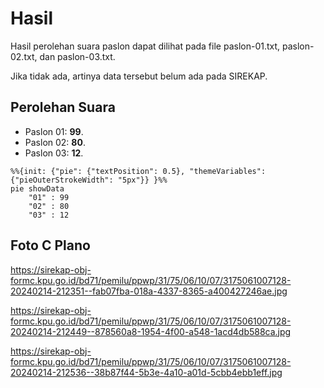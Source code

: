 # Hasil

Hasil perolehan suara paslon dapat dilihat pada file paslon-01.txt, paslon-02.txt, dan paslon-03.txt.

Jika tidak ada, artinya data tersebut belum ada pada SIREKAP.

## Perolehan Suara

 * Paslon 01: **99**.
 * Paslon 02: **80**.
 * Paslon 03: **12**.

```mermaid
%%{init: {"pie": {"textPosition": 0.5}, "themeVariables": {"pieOuterStrokeWidth": "5px"}} }%%
pie showData
    "01" : 99
    "02" : 80
    "03" : 12
```
## Foto C Plano

https://sirekap-obj-formc.kpu.go.id/bd71/pemilu/ppwp/31/75/06/10/07/3175061007128-20240214-212351--fab07fba-018a-4337-8365-a400427246ae.jpg

https://sirekap-obj-formc.kpu.go.id/bd71/pemilu/ppwp/31/75/06/10/07/3175061007128-20240214-212449--878560a8-1954-4f00-a548-1acd4db588ca.jpg

https://sirekap-obj-formc.kpu.go.id/bd71/pemilu/ppwp/31/75/06/10/07/3175061007128-20240214-212536--38b87f44-5b3e-4a10-a01d-5cbb4ebb1eff.jpg
